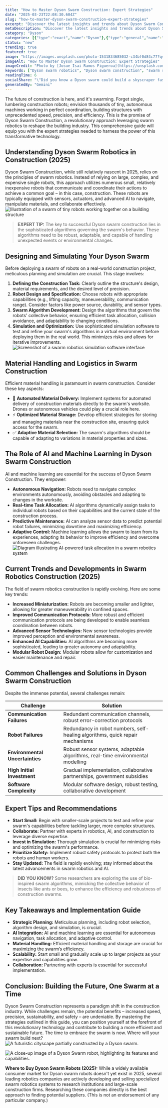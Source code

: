 ```yaml
---
title: "How to Master Dyson Swarm Construction: Expert Strategies"
date: "2025-03-23T22:08:30.604Z"
slug: "how-to-master-dyson-swarm-construction-expert-strategies"
excerpt: "Discover the latest insights and trends about Dyson Swarm Construction. This comprehensive guide covers everything you need to know about Dyson Swarm Construction in 2025."
metaDescription: "Discover the latest insights and trends about Dyson Swarm Construction. This comprehensive guide covers everything you need to know about Dyson Swarm Const..."
category: "Dyson"
categories: [{"type":"exact","name":"Dyson"},{"type":"general","name":"Engineering"},{"type":"medium","name":"Space Infrastructure"},{"type":"specific","name":"Megastructures"},{"type":"niche","name":"Orbital Mechanics"}]
status: "new"
trending: true
featured: true
image: "https://images.unsplash.com/photo-1531834685032-c34bf0d84c77?q=85&w=1200&fit=max&fm=webp&auto=compress"
imageAlt: "How to Master Dyson Swarm Construction: Expert Strategies"
imageCredit: "Photo by [Josue Isai Ramos Figueroa](https://unsplash.com/@jramos10) on Unsplash"
keywords: ["Dyson swarm robotics", "Dyson swarm construction", "swarm robotics construction", "autonomous construction robots", "Dyson robotic construction", "future of construction technology", "robotic swarm building", "swarm robotics applications", "cost of swarm robotics construction", "buy Dyson swarm robots"]
readingTime: 6
socialShare: "\"Did you know a Dyson swarm could build a skyscraper faster and more sustainably than traditional methods? The future of construction is microscopic, and it's already here.\""
generatedBy: "Gemini"
---
```




The future of construction is here, and it's swarming. Forget single, lumbering construction robots; envision thousands of tiny, autonomous machines working in perfect coordination, building structures with unprecedented speed, precision, and efficiency.  This is the promise of Dyson Swarm Construction, a revolutionary approach leveraging swarm robotics to reshape the building industry. This comprehensive guide will equip you with the expert strategies needed to harness the power of this transformative technology.

## Understanding Dyson Swarm Robotics in Construction (2025)

Dyson Swarm Construction, while still relatively nascent in 2025, relies on the principles of swarm robotics.  Instead of relying on large, complex, and expensive single robots, this approach utilizes numerous small, relatively inexpensive robots that communicate and coordinate their actions to achieve a common goal – in this case, construction.  These robots are typically equipped with sensors, actuators, and advanced AI to navigate, manipulate materials, and collaborate effectively. ![Illustration of a swarm of tiny robots working together on a building structure](https://images.unsplash.com/photo-1541888946425-d81bb19240f5?q=85&w=1200&fit=max&fm=webp&auto=compress)

> **EXPERT TIP:** The key to successful Dyson swarm construction lies in the sophisticated algorithms governing the swarm's behavior. These algorithms need to be robust, adaptable, and capable of handling unexpected events or environmental changes.

## Designing and Simulating Your Dyson Swarm

Before deploying a swarm of robots on a real-world construction project, meticulous planning and simulation are crucial. This stage involves:

1. **Defining the Construction Task:** Clearly outline the structure's design, material requirements, and the desired level of precision.
2. **Robot Design and Specification:** Choose robots with appropriate capabilities (e.g., lifting capacity, maneuverability, communication range).  Consider factors like power source, durability, and sensor types.
3. **Swarm Algorithm Development:** Design the algorithms that govern the robots' collective behavior, ensuring efficient task allocation, collision avoidance, and adaptability to changing conditions.
4. **Simulation and Optimization:** Use sophisticated simulation software to test and refine your swarm's algorithms in a virtual environment before deploying them in the real world. This minimizes risks and allows for iterative improvements. ![Screenshot of a swarm robotics simulation software interface](https://images.unsplash.com/photo-1489514354504-1653aa90e34e?q=85&w=1200&fit=max&fm=webp&auto=compress)

## Material Handling and Logistics in Swarm Construction

Efficient material handling is paramount in swarm construction.  Consider these key aspects:

* 🔑 **Automated Material Delivery:** Implement systems for automated delivery of construction materials directly to the swarm's worksite.  Drones or autonomous vehicles could play a crucial role here.
* ⚡ **Optimized Material Storage:** Develop efficient strategies for storing and managing materials near the construction site, ensuring quick access for the swarm.
* ✅ **Adaptive Material Selection:**  The swarm's algorithms should be capable of adapting to variations in material properties and sizes.

##  The Role of AI and Machine Learning in Dyson Swarm Construction

AI and machine learning are essential for the success of Dyson Swarm Construction.  They empower:

* **Autonomous Navigation:** Robots need to navigate complex environments autonomously, avoiding obstacles and adapting to changes in the worksite.
* **Real-time Task Allocation:** AI algorithms dynamically assign tasks to individual robots based on their capabilities and the current state of the construction process.
* **Predictive Maintenance:** AI can analyze sensor data to predict potential robot failures, minimizing downtime and maximizing efficiency.
* **Adaptive Control:** Machine learning allows the swarm to learn from its experiences, adapting its behavior to improve efficiency and overcome unforeseen challenges. ![Diagram illustrating AI-powered task allocation in a swarm robotics system](https://images.unsplash.com/photo-1429497419816-9ca5cfb4571a?q=85&w=1200&fit=max&fm=webp&auto=compress)

## Current Trends and Developments in Swarm Robotics Construction (2025)

The field of swarm robotics construction is rapidly evolving.  Here are some key trends:

* **Increased Miniaturization:** Robots are becoming smaller and lighter, allowing for greater maneuverability in confined spaces.
* **Improved Communication Protocols:** More robust and efficient communication protocols are being developed to enable seamless coordination between robots.
* **Advanced Sensor Technologies:**  New sensor technologies provide improved perception and environmental awareness.
* **Enhanced AI Capabilities:**  AI algorithms are becoming more sophisticated, leading to greater autonomy and adaptability.
* **Modular Robot Design:**  Modular robots allow for customization and easier maintenance and repair.

## Common Challenges and Solutions in Dyson Swarm Construction

Despite the immense potential, several challenges remain:

| Challenge                     | Solution                                                                     |
|------------------------------|-----------------------------------------------------------------------------|
| **Communication Failures**    | Redundant communication channels, robust error-correction protocols             |
| **Robot Failures**            | Redundancy in robot numbers, self-healing algorithms, quick repair mechanisms |
| **Environmental Uncertainties** | Robust sensor systems, adaptable algorithms, real-time environmental modelling |
| **High Initial Investment**   | Gradual implementation, collaborative partnerships, government subsidies      |
| **Software Complexity**       | Modular software design, robust testing, collaborative development            |

## Expert Tips and Recommendations

* **Start Small:** Begin with smaller-scale projects to test and refine your swarm's capabilities before tackling larger, more complex structures.
* **Collaborate:** Partner with experts in robotics, AI, and construction to leverage diverse expertise.
* **Invest in Simulation:**  Thorough simulation is crucial for minimizing risks and optimizing the swarm's performance.
* **Prioritize Safety:**  Implement robust safety protocols to protect both the robots and human workers.
* **Stay Updated:**  The field is rapidly evolving; stay informed about the latest advancements in swarm robotics and AI.

> **DID YOU KNOW?** Some researchers are exploring the use of bio-inspired swarm algorithms, mimicking the collective behavior of insects like ants or bees, to enhance the efficiency and robustness of construction swarms.

## Key Takeaways and Implementation Guide

* **Strategic Planning:** Meticulous planning, including robot selection, algorithm design, and simulation, is crucial.
* **AI Integration:** AI and machine learning are essential for autonomous navigation, task allocation, and adaptive control.
* **Material Handling:** Efficient material handling and storage are crucial for maximizing the swarm’s efficiency.
* **Scalability:** Start small and gradually scale up to larger projects as your expertise and capabilities grow.
* **Collaboration:** Partnering with experts is essential for successful implementation.

## Conclusion: Building the Future, One Swarm at a Time

Dyson Swarm Construction represents a paradigm shift in the construction industry. While challenges remain, the potential benefits – increased speed, precision, sustainability, and safety – are undeniable.  By mastering the strategies outlined in this guide, you can position yourself at the forefront of this revolutionary technology and contribute to building a more efficient and sustainable future.  The time to embrace the swarm is now.  Where will your swarm build next? ![A futuristic cityscape partially constructed by a Dyson swarm.](https://images.unsplash.com/photo-1531834685032-c34bf0d84c77?q=85&w=1200&fit=max&fm=webp&auto=compress)

![A close-up image of a Dyson Swarm robot, highlighting its features and capabilities.](https://images.unsplash.com/photo-1485083269755-a7b559a4fe5e?q=85&w=1200&fit=max&fm=webp&auto=compress)

**Where to Buy Dyson Swarm Robots (2025):**  While a widely available consumer market for Dyson swarm robots doesn't yet exist in 2025, several leading robotics companies are actively developing and selling specialized swarm robotics systems to research institutions and large-scale construction firms. Researching these companies directly is the best approach to finding potential suppliers.  (This is not an endorsement of any particular company.)

